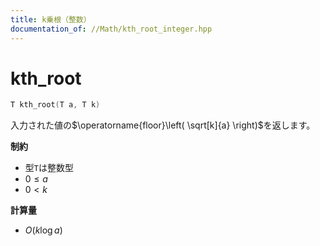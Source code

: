 ```yaml
---
title: k乗根（整数）
documentation_of: //Math/kth_root_integer.hpp
---
```


# kth_root

```cpp
T kth_root(T a, T k)
```

入力された値の$\operatorname{floor}\left( \sqrt[k]{a} \right)$を返します。

**制約**
- 型`T`は整数型
- $0 \leq a$
- $0 \lt k$

**計算量**

- $O(k \log a)$
